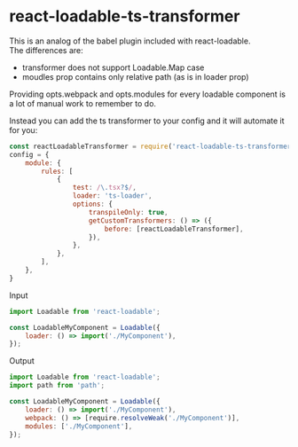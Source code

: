 # react-loadable-ts-transformer

This is an analog of the babel plugin included with react-loadable.  
The differences are:  
- transformer does not support Loadable.Map case
- moudles prop contains only relative path (as is in loader prop)

Providing opts.webpack and opts.modules for every loadable component is a lot of manual work to remember to do.

Instead you can add the ts transformer to your config and it will automate it for you:

```js
const reactLoadableTransformer = require('react-loadable-ts-transformer');
config = {
    module: {
        rules: [
            {
                test: /\.tsx?$/,
                loader: 'ts-loader',
                options: {
                    transpileOnly: true,
                    getCustomTransformers: () => ({
                        before: [reactLoadableTransformer],
                    }),
                },
            },
        ],
    },
}
```

Input

```js
import Loadable from 'react-loadable';

const LoadableMyComponent = Loadable({
    loader: () => import('./MyComponent'),
});
```

Output

```js
import Loadable from 'react-loadable';
import path from 'path';

const LoadableMyComponent = Loadable({
    loader: () => import('./MyComponent'),
    webpack: () => [require.resolveWeak('./MyComponent')],
    modules: ['./MyComponent'],
});
```
